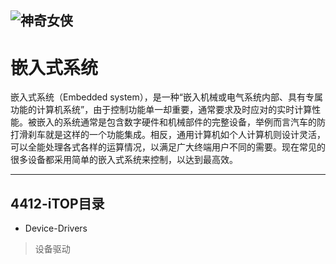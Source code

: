 
 ![神奇女侠](http://7xsic8.com1.z0.glb.clouddn.com/%E7%A5%9E%E5%A5%87%E5%A5%B3%E4%BE%A05.jpg "神奇女侠") 
--------

# 嵌入式系统

嵌入式系统（Embedded system），是一种“嵌入机械或电气系统内部、具有专属功能的计算机系统”，由于控制功能单一却重要，通常要求及时应对的实时计算性能。被嵌入的系统通常是包含数字硬件和机械部件的完整设备，举例而言汽车的防打滑刹车就是这样的一个功能集成。相反，通用计算机如个人计算机则设计灵活，可以全能处理各式各样的运算情况，以满足广大终端用户不同的需要。现在常见的很多设备都采用简单的嵌入式系统来控制，以达到最高效。

----------------

## 4412-iTOP目录
+ Device-Drivers



>设备驱动


